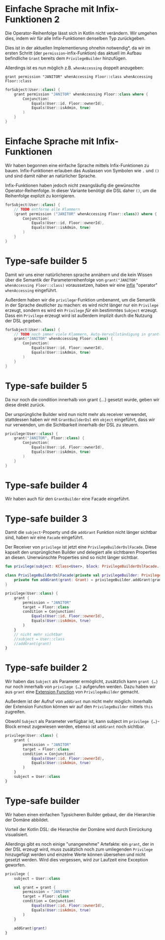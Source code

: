 # Einfache Sprache mit Infix-Funktionen 2

Die Operator-Reihenfolge lässt sich in Kotlin nicht verändern. Wir umgehen dies, indem wir für alle Infix-Funktionen denselben Typ zurückgeben.

Dies ist in der aktuellen Implementierung ohnehin notwendig*, da wir im ersten Schritt (der `permission`-infix-Funktion) das aktuell im Aufbau befindliche `Grant` bereits dem `PrivilegeBuilder` hinzufügen.

Allerdings ist es nun möglich z.B. `whenAccessing` doppelt anzugeben:

`grant permission "JANITOR" whenAccessing Floor::class whenAccessing Floor::class`

```kotlin
forSubject(User::class) {
    grant permission "JANITOR" whenAccessing Floor::class where {
        Conjunction(
            Equals(User::id, Floor::ownerId),
            Equals(User::isAdmin, true)
        )
    }
}
```

# Einfache Sprache mit Infix-Funktionen

Wir haben begonnen eine einfache Sprache mittels Infix-Funktionen zu bauen. Infix-Funktionen erlauben das Auslassen von Symbolen wie `.` und `()` und sind damit näher an natürlicher Sprache.

Infix-Funktionen haben jedoch nicht zwangsläufig die gewünschte Operator-Reihenfolge. In dieser Variante benötigt die DSL daher `()`, um die Reihenfolge explizit zu korrigieren.

```kotlin
forSubject(User::class) {
    // TODO entferne alle Klammern
    (grant permission ("JANITOR" whenAccessing Floor::class)) where {
        Conjunction(
            Equals(User::id, Floor::ownerId),
            Equals(User::isAdmin, true)
        )
    }
}
```

# Type-safe builder 5

Damit wir uns einer natürlicheren sprache annähern und die kein Wissen über die Semantik der Parameterreihenfolge von `grant("JANITOR" whenAccessing Floor::class)` voraussetzen, haben wir eine [infix](https://kotlinlang.org/docs/functions.html#infix-notation) "operator" `whenAccessing` eingeführt.

Außerdem haben wir die `privilege`-Funktion umbenannt, um die Semantik in der Sprache deutlicher zu machen: es wird nicht länger nur ein `Privilege` erzeugt, sondern es wird ein `Privilege` *für* ein bestimmtes `Subject` erzeugt. Dass ein `Privilege` erzeugt wird ist außerdem implizit durch die Nutzung der DSL gegeben.

```kotlin
forSubject(User::class) {
    // TODO noch immer viele Klammern, Auto-Vervollständigung in grant(|) wenig hilfreich, nutze stattdessen nur noch Infix-Operatoren
    grant("JANITOR" whenAccessing Floor::class) {
        Conjunction(
            Equals(User::id, Floor::ownerId),
            Equals(User::isAdmin, true)
        )
    }
}
```
# Type-safe builder 5

Da nur noch die condition innerhalb von grant {…} gesetzt wurde, geben wir diese direkt zurück.

Der ursprüngliche Builder wird nun nicht mehr als receiver verwendet, stattdessen haben wir mit `GrantBuilderDsl` ein `object` eingeführt, dass wir nur verwenden, um die Sichtbarkeit innerhalb der DSL zu steuern.

```kotlin
privilege(User::class) {
    grant("JANITOR", Floor::class) {
        Conjunction(
            Equals(User::id, Floor::ownerId),
            Equals(User::isAdmin, true)
        )
    }
}
```

# Type-safe builder 4

Wir haben auch für den `GrantBuilder` eine Facade eingeführt.

# Type-safe builder 3

Damit die `subject`-Property und die `addGrant` Funktion nicht länger sichtbar sind, haben wir eine `Facade` eingeführt.

Der Receiver von `privilege` ist jetzt eine `PrivilegeBuilderDslFacade`. Diese kapselt den ursprünglichen Builder und delegiert alle sichtbaren Properties an diesen. Unerwünschte Properties sind so nicht länger sichtbar.

```kotlin
fun privilege(subject: KClass<User>, block: PrivilegeBuilderDslFacade.() -> Unit)

class PrivilegeBuilderDslFacade(private val privilegeBuilder: PrivilegeBuilder) {
    private fun addGrant(grant: Grant) = privilegeBuilder.addGrant(grant)
}
```

```kotlin
privilege(User::class) {
    grant {
        permission = "JANITOR"
        target = Floor::class
        condition = Conjunction(
            Equals(User::id, Floor::ownerId),
            Equals(User::isAdmin, true)
        )
    }
    // nicht mehr sichtbar
    //subject = User::class
    //addGrant(grant)
}
```

# Type-safe builder 2

Wir haben das `Subject` als Parameter ermöglicht, zusätzlich kann `grant {…}` nur noch innerhalb von `privilege {…}` aufgerufen werden. Dazu haben wir aus `grant` eine [Extension Function](https://kotlinlang.org/docs/extensions.html#extension-functions) von `PrivilegeBuilder` gemacht.

Außerdem ist der Aufruf von `addGrant` nun nicht mehr möglich: innerhalb der Extension Function können wir auf den `PrivilegeBuilder` mittels `this` zugreifen. 

Obwohl `Subject` als Parameter verfügbar ist, kann subject im `privilege {…}`-Block erneut zugewiesen werden, ebenso ist `addGrant` noch sichtbar.

```kotlin
privilege(User::class) {
    grant {
        permission = "JANITOR"
        target = Floor::class
        condition = Conjunction(
            Equals(User::id, Floor::ownerId),
            Equals(User::isAdmin, true)
        )
    }
    subject = User::class
}
```
# Type-safe builder

Wir haben einen einfachen Typsicheren Builder gebaut, der die Hierarchie der Domäne abbildet.

Vorteil der Kotlin DSL: die Hierarchie der Domäne wird durch Einrückung visualisiert.

Allerdings gibt es noch einige "unangenehme" Artefakte: ein `grant`, der in der DSL erzeugt wird, muss zusätzlich noch zum umliegenden `Privilege` hinzugefügt werden und einzelne Werte können übersehen und nicht gesetzt werden. Wird dies vergessen, wird zur Laufzeit eine Exception geworfen.

```kotlin
privilege {
    subject = User::class

    val grant = grant {
        permission = "JANITOR"
        target = Floor::class
        condition = Conjunction(
            Equals(User::id, Floor::ownerId),
            Equals(User::isAdmin, true)
        )
    }
    
    addGrant(grant)
}
```